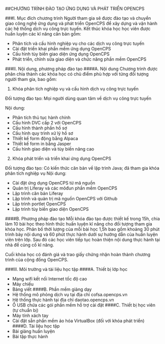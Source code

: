 ##CHƯƠNG TRÌNH ĐÀO TẠO ỨNG DỤNG VÀ PHÁT TRIỂN OPENCPS

###I. Mục đích chương trình
Người tham gia sẽ được đào tạo và chuyển giao công nghệ ứng dụng và phát triển OpenCPS để xây dựng và vận hành các hệ thống dịch vụ công trực tuyến. Kết thúc khóa học học viên được huấn luyện các kĩ năng căn bản gồm:
* Phân tích và cấu hình nghiệp vụ cho các dịch vụ công trực tuyến
* Cài đặt triển khai phần mềm ứng dụng OpenCPS
* Cấu hình tùy biến giao diện ứng dụng OpenCPS
* Phát triển, chỉnh sửa giao diện và chức năng phần mềm OpenCPS

###II. Nội dung, phương pháp đào tạo
####A. Nội dung
Chương trình được phân chia thành các khóa học có chủ điểm phù hợp với từng đối tượng người tham gia, bao gồm:
1. Khóa phân tích nghiệp vụ và cấu hình dịch vụ công trực tuyến

Đối tượng đào tạo: Mọi người dùng quan tâm về dịch vụ công trực tuyến

Nội dung:
- Phân tích thủ tục hành chính
- Cấu hình DVC cấp 2 với OpenCPS
- Cấu hình thành phần hồ sơ
- Cấu hình quy trình xử lý hồ sơ
- Thiết kế form động bằng Alpaca
- Thiết kế form in bằng Jasper
- Cấu hình giao diện và tùy biến nâng cao

2. Khóa phát triển và triển khai ứng dụng OpenCPS

Đối tượng đào tạo: Có kiến thức căn bản về lập trình Java; đã tham gia khóa phân tích nghiệp vụ
Nội dung:
- Cài đặt ứng dụng OpenCPS từ mã nguồn
- Quản trị Liferay và các môđun phần mềm OpenCPS
- Lập trình căn bản Liferay
- Lập trình và quản trị mã nguồn OpenCPS với Github
- Lập trình portlet OpenCPS
- Lập trình tùy biến giao diện OpenCPS

####B. Phương pháp đào tạo
Mỗi khóa đào tạo được thiết kế trong 15h, chia làm 10 bài học theo hình thức huấn luyện kĩ năng cho đối tượng tham gia khóa học. Phân bố thời lượng của mỗi bài học 1,5h bao gồm khoảng 30 phút trình bày nội dung và 60 phút thực hành dưới sự hướng dẫn của huấn luyện viên trên lớp. Sau đó các học viên tiếp tục hoàn thiện nội dung thực hành tại nhà để củng cố kĩ năng.

Cuối khóa học có đánh giá và trao giấy chứng nhận hoàn thành chương trình của cộng đồng OpenCPS.

###III. Môi trường và tài liệu học tập
####A. Thiết bị lớp học
- Mạng wifi kết nối Internet tốc độ cao
- Máy chiếu
- Bảng viết
####B. Phần mềm giảng dạy
- Hệ thống mô phỏng dịch vụ tại địa chỉ cofsa.opencps.vn
- Hệ thống thực hành tại địa chỉ daotao.opencps.vn
- Ổ USB chứa các gói phần mềm hỗ trợ cài đặt
####C. Thiết bị học viên (tự chuẩn bị)
- Máy tính xách tay
- Cài đặt sẵn phần mềm ảo hóa VirtualBox (đối với khóa phát triển)
####D. Tài liệu học tập
- Bài giảng huấn luyện
- Bài tập thực hành

